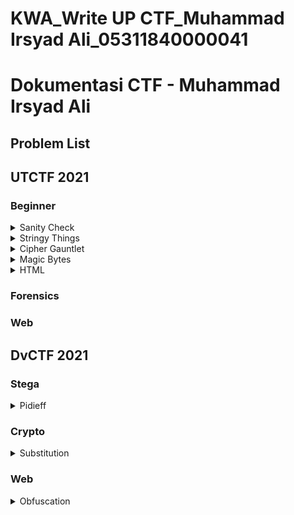 # KWA_Write UP CTF_Muhammad Irsyad Ali_05311840000041

# Dokumentasi CTF - Muhammad Irsyad Ali

## Problem List
## UTCTF 2021
 
 ### Beginner

 
 <details>
 
 ![image 1](https://github.com/irsyadali1/KWA_Write-UP-CTF_Muhammad-Irsyad-Ali_05311840000041/blob/main/UTCTF/UTCTF_Sanity%20check_solved.png)
 
 <summary>Sanity Check</summary>
 <p>
  1. Description <br/>
  You'll find the flag in the description of the #announcements channel!<br/>
  2. Flag<br/>  
  utflag{welcome_to_utctf}
 ![alt text]()
  3. Solution<br/>
  Dengan bergabung discord UTCTF, accept terms and condition pada Text channel *welcome*, lalu melihat deskripsi pada text channel *announcements*
 </p>
</details>

<details>
  <summary>Stringy Things</summary>
  1. Description 
  (TBD) 
  3. Flag 
  (TBD)   
  5. Solution 
  (TBD)   
</details>

<details>
  <summary>Cipher Gauntlet</summary>
  1. Description  
  2. Flag  
  3. Solution  
</details>

<details>
  <summary>Magic Bytes</summary>
  1. Description  
  2. Flag  
  3. Solution  
</details>

<details>
  <summary>HTML</summary>
  1. Description  
  2. Flag  
  3. Solution  
</details>

### Forensics


### Web

 

## DvCTF 2021
### Stega
<details>
  <summary>Pidieff</summary>
  1. Description 
  (TBD)   
  3. Flag 
  (TBD)
  5. Solution 
  (TBD) 
</details>

### Crypto
<details>
  <summary>Substitution</summary>
  1. Description 
  (TBD)   
  3. Flag 
  (TBD)
  5. Solution 
  (TBD) 
</details>

### Web
<details>
  <summary>Obfuscation</summary>
  1. Description 
  (TBD)   
  3. Flag 
  (TBD)
  5. Solution 
  (TBD) 
</details>


